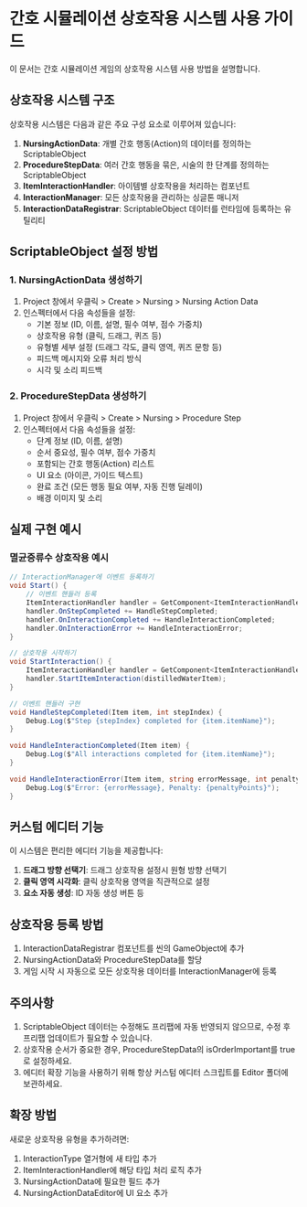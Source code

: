 # 간호 시뮬레이션 상호작용 시스템 사용 가이드

이 문서는 간호 시뮬레이션 게임의 상호작용 시스템 사용 방법을 설명합니다.

## 상호작용 시스템 구조

상호작용 시스템은 다음과 같은 주요 구성 요소로 이루어져 있습니다:

1. **NursingActionData**: 개별 간호 행동(Action)의 데이터를 정의하는 ScriptableObject
2. **ProcedureStepData**: 여러 간호 행동을 묶은, 시술의 한 단계를 정의하는 ScriptableObject
3. **ItemInteractionHandler**: 아이템별 상호작용을 처리하는 컴포넌트
4. **InteractionManager**: 모든 상호작용을 관리하는 싱글톤 매니저
5. **InteractionDataRegistrar**: ScriptableObject 데이터를 런타임에 등록하는 유틸리티

## ScriptableObject 설정 방법

### 1. NursingActionData 생성하기

1. Project 창에서 우클릭 > Create > Nursing > Nursing Action Data
2. 인스펙터에서 다음 속성들을 설정:
   - 기본 정보 (ID, 이름, 설명, 필수 여부, 점수 가중치)
   - 상호작용 유형 (클릭, 드래그, 퀴즈 등)
   - 유형별 세부 설정 (드래그 각도, 클릭 영역, 퀴즈 문항 등)
   - 피드백 메시지와 오류 처리 방식
   - 시각 및 소리 피드백

### 2. ProcedureStepData 생성하기

1. Project 창에서 우클릭 > Create > Nursing > Procedure Step
2. 인스펙터에서 다음 속성들을 설정:
   - 단계 정보 (ID, 이름, 설명)
   - 순서 중요성, 필수 여부, 점수 가중치
   - 포함되는 간호 행동(Action) 리스트
   - UI 요소 (아이콘, 가이드 텍스트)
   - 완료 조건 (모든 행동 필요 여부, 자동 진행 딜레이)
   - 배경 이미지 및 소리

## 실제 구현 예시

### 멸균증류수 상호작용 예시

```csharp
// InteractionManager에 이벤트 등록하기
void Start() {
    // 이벤트 핸들러 등록
    ItemInteractionHandler handler = GetComponent<ItemInteractionHandler>();
    handler.OnStepCompleted += HandleStepCompleted;
    handler.OnInteractionCompleted += HandleInteractionCompleted;
    handler.OnInteractionError += HandleInteractionError;
}

// 상호작용 시작하기
void StartInteraction() {
    ItemInteractionHandler handler = GetComponent<ItemInteractionHandler>();
    handler.StartItemInteraction(distilledWaterItem);
}

// 이벤트 핸들러 구현
void HandleStepCompleted(Item item, int stepIndex) {
    Debug.Log($"Step {stepIndex} completed for {item.itemName}");
}

void HandleInteractionCompleted(Item item) {
    Debug.Log($"All interactions completed for {item.itemName}");
}

void HandleInteractionError(Item item, string errorMessage, int penaltyPoints) {
    Debug.Log($"Error: {errorMessage}, Penalty: {penaltyPoints}");
}
```

## 커스텀 에디터 기능

이 시스템은 편리한 에디터 기능을 제공합니다:

1. **드래그 방향 선택기**: 드래그 상호작용 설정시 원형 방향 선택기
2. **클릭 영역 시각화**: 클릭 상호작용 영역을 직관적으로 설정
3. **요소 자동 생성**: ID 자동 생성 버튼 등

## 상호작용 등록 방법

1. InteractionDataRegistrar 컴포넌트를 씬의 GameObject에 추가
2. NursingActionData와 ProcedureStepData를 할당
3. 게임 시작 시 자동으로 모든 상호작용 데이터를 InteractionManager에 등록

## 주의사항

1. ScriptableObject 데이터는 수정해도 프리팹에 자동 반영되지 않으므로, 수정 후 프리팹 업데이트가 필요할 수 있습니다.
2. 상호작용 순서가 중요한 경우, ProcedureStepData의 isOrderImportant를 true로 설정하세요.
3. 에디터 확장 기능을 사용하기 위해 항상 커스텀 에디터 스크립트를 Editor 폴더에 보관하세요.

## 확장 방법

새로운 상호작용 유형을 추가하려면:

1. InteractionType 열거형에 새 타입 추가
2. ItemInteractionHandler에 해당 타입 처리 로직 추가
3. NursingActionData에 필요한 필드 추가
4. NursingActionDataEditor에 UI 요소 추가